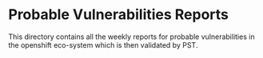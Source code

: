 # Probable Vulnerabilities Reports
This directory contains all the weekly reports for probable vulnerabilities in the openshift eco-system which is then validated by PST.
